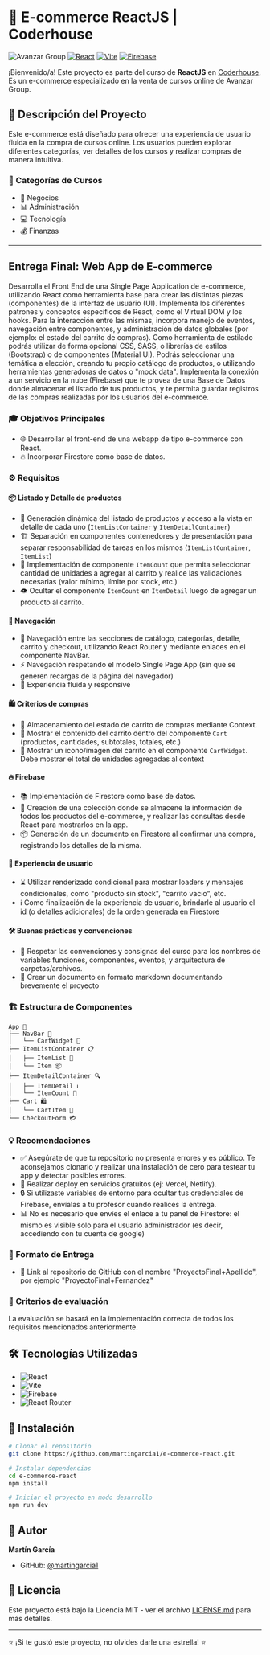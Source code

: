 # 🛒 E-commerce ReactJS | Coderhouse

![Avanzar Group](https://img.shields.io/badge/Avanzar%20Group-Cursos%20Online-blue)
[![React](https://img.shields.io/badge/React-18.x-61dafb)]()
[![Vite](https://img.shields.io/badge/Vite-5.x-646cff)]()
[![Firebase](https://img.shields.io/badge/Firebase-10.x-ffca28)]()

¡Bienvenido/a! Este proyecto es parte del curso de **ReactJS** en [Coderhouse](https://www.coderhouse.com/). Es un e-commerce especializado en la venta de cursos online de Avanzar Group.

## 🚀 Descripción del Proyecto

Este e-commerce está diseñado para ofrecer una experiencia de usuario fluida en la compra de cursos online. Los usuarios pueden explorar diferentes categorías, ver detalles de los cursos y realizar compras de manera intuitiva.

### 🎯 Categorías de Cursos
- 💼 Negocios
- 📊 Administración
- 💻 Tecnología
- 💰 Finanzas

---

## Entrega Final: Web App de E-commerce

Desarrolla el Front End de una Single Page Application de e-commerce, utilizando React como herramienta base para crear las distintas piezas (componentes) de la interfaz de usuario (UI). Implementa los diferentes patrones y conceptos específicos de React, como el Virtual DOM y los hooks. Para la interacción entre las mismas, incorpora manejo de eventos, navegación entre componentes, y administración de datos globales (por ejemplo: el estado del carrito de compras). Como herramienta de estilado podrás utilizar de forma opcional CSS, SASS, o librerías de estilos (Bootstrap) o de componentes (Material UI). Podrás seleccionar una temática a elección, creando tu propio catálogo de productos, o utilizando herramientas generadoras de datos o "mock data". Implementa la conexión a un servicio en la nube (Firebase) que te provea de una Base de Datos donde almacenar el listado de tus productos, y te permita guardar registros de las compras realizadas por los usuarios del e-commerce.

### 🎓 Objetivos Principales
- 🌐 Desarrollar el front-end de una webapp de tipo e-commerce con React.
- 🔥 Incorporar Firestore como base de datos.

### ⚙️ Requisitos

#### 📦 Listado y Detalle de productos
- 🔄 Generación dinámica del listado de productos y acceso a la vista en detalle de cada uno (`ItemListContainer` y `ItemDetailContainer`)
- 🏗️ Separación en componentes contenedores y de presentación para separar responsabilidad de tareas en los mismos (`ItemListContainer`, `ItemList`)
- 🔢 Implementación de componente `ItemCount` que permita seleccionar cantidad de unidades a agregar al carrito y realice las validaciones necesarias (valor mínimo, límite por stock, etc.)
- 👁️ Ocultar el componente `ItemCount` en `ItemDetail` luego de agregar un producto al carrito.

#### 🧭 Navegación
- 🔗 Navegación entre las secciones de catálogo, categorías, detalle, carrito y checkout, utilizando React Router y mediante enlaces en el componente NavBar.
- ⚡ Navegación respetando el modelo Single Page App (sin que se generen recargas de la página del navegador)
- 📱 Experiencia fluida y responsive

#### 🛍️ Criterios de compras
- 💾 Almacenamiento del estado de carrito de compras mediante Context.
- 🧮 Mostrar el contenido del carrito dentro del componente `Cart` (productos, cantidades, subtotales, totales, etc.)
- 🛒 Mostrar un icono/imágen del carrito en el componente `CartWidget`. Debe mostrar el total de unidades agregadas al context

#### 🔥 Firebase
- 📚 Implementación de Firestore como base de datos.
- 📝 Creación de una colección donde se almacene la información de todos los productos del e-commerce, y realizar las consultas desde React para mostrarlos en la app.
- 📦 Generación de un documento en Firestore al confirmar una compra, registrando los detalles de la misma.

#### 👥 Experiencia de usuario
- ⌛ Utilizar renderizado condicional para mostrar loaders y mensajes condicionales, como "producto sin stock", "carrito vacío", etc.
- ℹ️ Como finalización de la experiencia de usuario, brindarle al usuario el id (o detalles adicionales) de la orden generada en Firestore

#### 🛠️ Buenas prácticas y convenciones
- 📁 Respetar las convenciones y consignas del curso para los nombres de variables funciones, componentes, eventos, y arquitectura de carpetas/archivos.
- 📘 Crear un documento en formato markdown documentando brevemente el proyecto

### 🏗️ Estructura de Componentes
```
App 📱
├── NavBar 🎯
│   └── CartWidget 🛒
├── ItemListContainer 📋
│   ├── ItemList 📜
│   └── Item 📦
├── ItemDetailContainer 🔍
│   ├── ItemDetail ℹ️
│   └── ItemCount 🔢
├── Cart 🛍️
│   └── CartItem 📝
└── CheckoutForm 💳
```

### 💡 Recomendaciones
- ✅ Asegúrate de que tu repositorio no presenta errores y es público. Te aconsejamos clonarlo y realizar una instalación de cero para testear tu app y detectar posibles errores.
- 🚀 Realizar deploy en servicios gratuitos (ej: Vercel, Netlify).
- 🔒 Si utilizaste variables de entorno para ocultar tus credenciales de Firebase, envíalas a tu profesor cuando realices la entrega.
- 📊 No es necesario que envíes el enlace a tu panel de Firestore: el mismo es visible solo para el usuario administrador (es decir, accediendo con tu cuenta de google)

### 📝 Formato de Entrega
- 📁 Link al repositorio de GitHub con el nombre "ProyectoFinal+Apellido", por ejemplo "ProyectoFinal+Fernandez"

### 🎯 Criterios de evaluación
La evaluación se basará en la implementación correcta de todos los requisitos mencionados anteriormente.

## 🛠️ Tecnologías Utilizadas

- ![React](https://img.shields.io/badge/React-61DAFB?style=for-the-badge&logo=react&logoColor=black)
- ![Vite](https://img.shields.io/badge/Vite-646CFF?style=for-the-badge&logo=vite&logoColor=white)
- ![Firebase](https://img.shields.io/badge/Firebase-FFCA28?style=for-the-badge&logo=firebase&logoColor=black)
- ![React Router](https://img.shields.io/badge/React_Router-CA4245?style=for-the-badge&logo=react-router&logoColor=white)

## 🚀 Instalación

```bash
# Clonar el repositorio
git clone https://github.com/martingarcia1/e-commerce-react.git

# Instalar dependencias
cd e-commerce-react
npm install

# Iniciar el proyecto en modo desarrollo
npm run dev
```

## 👤 Autor

**Martín García**
- GitHub: [@martingarcia1](https://github.com/martingarcia1)

## 📝 Licencia

Este proyecto está bajo la Licencia MIT - ver el archivo [LICENSE.md](LICENSE.md) para más detalles.

---

⭐️ ¡Si te gustó este proyecto, no olvides darle una estrella! ⭐️
